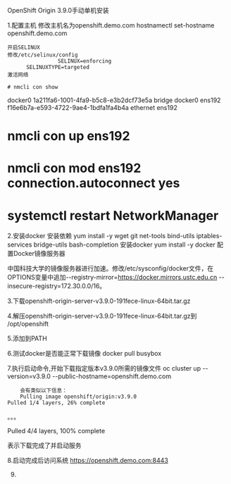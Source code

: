 OpenShift Origin  3.9.0手动单机安装

1.配置主机
	修改主机名为openshift.demo.com
	hostnamectl set-hostname openshift.demo.com
	
	开启SELINUX
	修改/etc/selinux/config
					SELINUX=enforcing
          SELINUXTYPE=targeted
	激活网络
	
	# nmcli con show
docker0  1a211fa6-1001-4fa9-b5c8-e3b2dcf73e5a  bridge    docker0 
ens192   f16e6b7a-e593-4722-9ae4-1bdfa1fa4b4a  ethernet  ens192
 
# nmcli con up ens192
# nmcli con mod ens192 connection.autoconnect yes
# systemctl restart NetworkManager



2.安装docker
安装依赖
yum install -y wget git net-tools bind-utils iptables-services bridge-utils bash-completion
安装docker
 yum install -y docker 
配置Docker镜像服务器

中国科技大学的镜像服务器进行加速。修改/etc/sysconfig/docker文件，在OPTIONS变量中追加--registry-mirror=https://docker.mirrors.ustc.edu.cn --insecure-registry=172.30.0.0/16。 


3.下载openshift-origin-server-v3.9.0-191fece-linux-64bit.tar.gz

4.解压openshift-origin-server-v3.9.0-191fece-linux-64bit.tar.gz到 /opt/openshift

5.添加到PATH

6.测试docker是否能正常下载镜像
	docker pull busybox
	
7.执行启动命令,开始下载指定版本v3.9.0所需的镜像文件
		oc cluster up --version=v3.9.0 --public-hostname=openshift.demo.com
		
		会有类似以下信息：
		Pulling image openshift/origin:v3.9.0
    Pulled 1/4 layers, 26% complete   
。。。

Pulled 4/4 layers, 100% complete



表示下载完成了并启动服务
 
		
8.启动完成后访问系统 https://openshift.demo.com:8443

9.